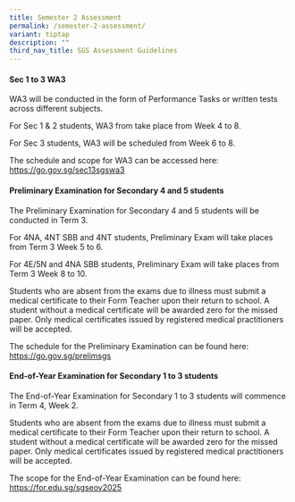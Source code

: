 ```yaml
---
title: Semester 2 Assessment
permalink: /semester-2-assessment/
variant: tiptap
description: ""
third_nav_title: SGS Assessment Guidelines
---
```

<h4>Sec 1 to 3 WA3</h4>
<p>WA3 will be conducted in the form of Performance Tasks or written tests
across different subjects.</p>
<p>For Sec 1 &amp; 2 students, WA3 from take place from Week 4 to 8.</p>
<p>For Sec 3 students, WA3 will be scheduled from Week 6 to 8.</p>
<p>The schedule and scope for WA3 can be accessed here: <a href="https://go.gov.sg/sec13sgswa3" rel="noopener noreferrer nofollow" target="_blank">https://go.gov.sg/sec13sgswa3</a>
</p>
<p></p>
<h4>Preliminary Examination for Secondary 4 and 5 students</h4>
<p>The Preliminary Examination for Secondary 4 and 5 students will be conducted
in Term 3.</p>
<p>For 4NA, 4NT SBB and 4NT students, Preliminary Exam will take places from
Term 3 Week 5 to 6.</p>
<p>For 4E/5N and 4NA SBB students, Preliminary Exam will take places from
Term 3 Week 8 to 10.</p>
<p>Students who are absent from the exams due to illness must submit a medical
certificate to their Form Teacher upon their return to school. A student
without a medical certificate will be awarded zero for the missed paper.
Only medical certificates issued by registered medical practitioners will
be accepted.</p>
<p>The schedule for the Preliminary Examination can be found here: <a href="https://go.gov.sg/prelimsgs" rel="noopener noreferrer nofollow" target="_blank">https://go.gov.sg/prelimsgs</a>
</p>
<p></p>
<h4>End-of-Year Examination for Secondary 1 to 3 students</h4>
<p>The End-of-Year Examination for Secondary 1 to 3 students will commence
in Term 4, Week 2.</p>
<p>Students who are absent from the exams due to illness must submit a medical
certificate to their Form Teacher upon their return to school. A student
without a medical certificate will be awarded zero for the missed paper.
Only medical certificates issued by registered medical practitioners will
be accepted.</p>
<p>The scope for the End-of-Year Examination can be found here: <a href="https://for.edu.sg/sgseoy2025" rel="noopener noreferrer nofollow" target="_blank">https://for.edu.sg/sgseoy2025</a>
</p>
<p></p>
<p></p>
